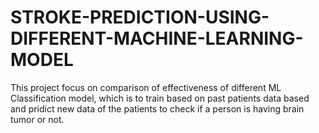 # STROKE-PREDICTION-USING-DIFFERENT-MACHINE-LEARNING-MODEL
This project focus on comparison of effectiveness of different ML Classification model, which is to train based on past patients data based and pridict new data of the patients to check if a person is having brain tumor or not.

